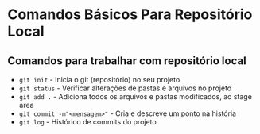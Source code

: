 # Comandos Básicos Para Repositório Local

## Comandos para trabalhar com repositório local
  * `git init` - Inicia o git (repositório) no seu projeto
  * `git status` - Verificar alterações de pastas e arquivos no projeto
  * `git add .` - Adiciona todos os arquivos e pastas modificados, ao stage area
  * `git commit -m"<mensagem>"` - Cria e descreve um ponto na história
  * `git log` - Histórico de commits do projeto
  